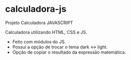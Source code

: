 # calculadora-js
Projeto Calculadora JAVASCRIPT

Calculadora utilizando HTML, CSS e JS.
- Feito com módulos do JS. 
- Possui a opção de trocar o tema dark <-> light.
- Opção de copiar o resultado da expressão matemática.
